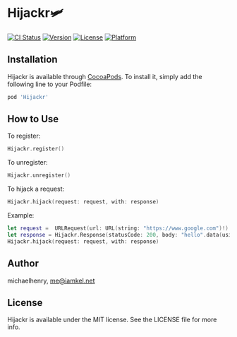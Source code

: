 # Hijackr🛩

[![CI Status](https://img.shields.io/travis/michaelhenry/Hijackr.svg?style=flat)](https://travis-ci.org/michaelhenry/Hijackr)
[![Version](https://img.shields.io/cocoapods/v/Hijackr.svg?style=flat)](https://cocoapods.org/pods/Hijackr)
[![License](https://img.shields.io/cocoapods/l/Hijackr.svg?style=flat)](https://cocoapods.org/pods/Hijackr)
[![Platform](https://img.shields.io/cocoapods/p/Hijackr.svg?style=flat)](https://cocoapods.org/pods/Hijackr)

## Installation

Hijackr is available through [CocoaPods](https://cocoapods.org). To install
it, simply add the following line to your Podfile:

```ruby
pod 'Hijackr'
```

## How to Use

To register:

```swift
Hijackr.register()
```

To unregister:

```swift
Hijackr.unregister()
```

To hijack a request:

```swift
Hijackr.hijack(request: request, with: response)
```

Example:

```swift
let request =  URLRequest(url: URL(string: "https://www.google.com")!)
let response = Hijackr.Response(statusCode: 200, body: "hello".data(using: .utf8))
Hijackr.hijack(request: request, with: response)
```

## Author

michaelhenry, me@iamkel.net

## License

Hijackr is available under the MIT license. See the LICENSE file for more info.
